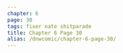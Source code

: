 ```yaml
---
chapter: 6
page: 30
tags: fixer nate shitparade
title: Chapter 6 Page 30
alias: /dnwcomic/chapter-6-page-30/
---
```

